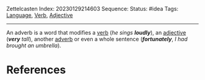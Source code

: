 Zettelcasten Index: 20230129214603
Sequence:
Status: #idea
Tags: [Language](Language.md), [Verb](Verb.md), [Adjective](Adjective.md)

---

An adverb is a word that modifies a [verb](Verb.md) (*he sings* ***loudly***), an [adjective](Adjective.md) (***very*** *tall*), another [adverb](Adverb.md) or even a whole sentence (***fortunately***, *I had brought an umbrella*).

# References
